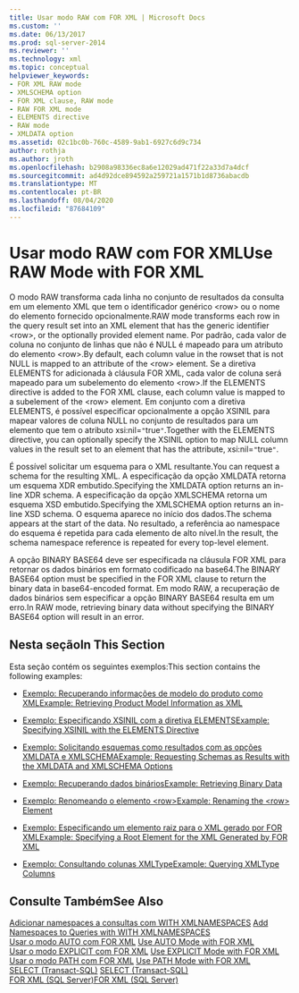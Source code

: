 ```yaml
---
title: Usar modo RAW com FOR XML | Microsoft Docs
ms.custom: ''
ms.date: 06/13/2017
ms.prod: sql-server-2014
ms.reviewer: ''
ms.technology: xml
ms.topic: conceptual
helpviewer_keywords:
- FOR XML RAW mode
- XMLSCHEMA option
- FOR XML clause, RAW mode
- RAW FOR XML mode
- ELEMENTS directive
- RAW mode
- XMLDATA option
ms.assetid: 02c1bc0b-760c-4589-9ab1-6927c6d9c734
author: rothja
ms.author: jroth
ms.openlocfilehash: b2908a98336ec8a6e12029ad471f22a33d7a4dcf
ms.sourcegitcommit: ad4d92dce894592a259721a1571b1d8736abacdb
ms.translationtype: MT
ms.contentlocale: pt-BR
ms.lasthandoff: 08/04/2020
ms.locfileid: "87684109"
---
```

# <a name="use-raw-mode-with-for-xml"></a><span data-ttu-id="30a14-102">Usar modo RAW com FOR XML</span><span class="sxs-lookup"><span data-stu-id="30a14-102">Use RAW Mode with FOR XML</span></span>
  <span data-ttu-id="30a14-103">O modo RAW transforma cada linha no conjunto de resultados da consulta em um elemento XML que tem o identificador genérico \<row> ou o nome do elemento fornecido opcionalmente.</span><span class="sxs-lookup"><span data-stu-id="30a14-103">RAW mode transforms each row in the query result set into an XML element that has the generic identifier \<row>, or the optionally provided element name.</span></span> <span data-ttu-id="30a14-104">Por padrão, cada valor de coluna no conjunto de linhas que não é NULL é mapeado para um atributo do elemento \<row>.</span><span class="sxs-lookup"><span data-stu-id="30a14-104">By default, each column value in the rowset that is not NULL is mapped to an attribute of the \<row> element.</span></span> <span data-ttu-id="30a14-105">Se a diretiva ELEMENTS for adicionada à cláusula FOR XML, cada valor de coluna será mapeado para um subelemento do elemento \<row>.</span><span class="sxs-lookup"><span data-stu-id="30a14-105">If the ELEMENTS directive is added to the FOR XML clause, each column value is mapped to a subelement of the \<row> element.</span></span> <span data-ttu-id="30a14-106">Em conjunto com a diretiva ELEMENTS, é possível especificar opcionalmente a opção XSINIL para mapear valores de coluna NULL no conjunto de resultados para um elemento que tem o atributo xsi:nil=`"`true`"`.</span><span class="sxs-lookup"><span data-stu-id="30a14-106">Together with the ELEMENTS directive, you can optionally specify the XSINIL option to map NULL column values in the result set to an element that has the attribute, xsi:nil=`"`true`"`.</span></span>  
  
 <span data-ttu-id="30a14-107">É possível solicitar um esquema para o XML resultante.</span><span class="sxs-lookup"><span data-stu-id="30a14-107">You can request a schema for the resulting XML.</span></span> <span data-ttu-id="30a14-108">A especificação da opção XMLDATA retorna um esquema XDR embutido.</span><span class="sxs-lookup"><span data-stu-id="30a14-108">Specifying the XMLDATA option returns an in-line XDR schema.</span></span> <span data-ttu-id="30a14-109">A especificação da opção XMLSCHEMA retorna um esquema XSD embutido.</span><span class="sxs-lookup"><span data-stu-id="30a14-109">Specifying the XMLSCHEMA option returns an in-line XSD schema.</span></span> <span data-ttu-id="30a14-110">O esquema aparece no início dos dados.</span><span class="sxs-lookup"><span data-stu-id="30a14-110">The schema appears at the start of the data.</span></span> <span data-ttu-id="30a14-111">No resultado, a referência ao namespace do esquema é repetida para cada elemento de alto nível.</span><span class="sxs-lookup"><span data-stu-id="30a14-111">In the result, the schema namespace reference is repeated for every top-level element.</span></span>  
  
 <span data-ttu-id="30a14-112">A opção BINARY BASE64 deve ser especificada na cláusula FOR XML para retornar os dados binários em formato codificado na base64.</span><span class="sxs-lookup"><span data-stu-id="30a14-112">The BINARY BASE64 option must be specified in the FOR XML clause to return the binary data in base64-encoded format.</span></span> <span data-ttu-id="30a14-113">Em modo RAW, a recuperação de dados binários sem especificar a opção BINARY BASE64 resulta em um erro.</span><span class="sxs-lookup"><span data-stu-id="30a14-113">In RAW mode, retrieving binary data without specifying the BINARY BASE64 option will result in an error.</span></span>  
  
## <a name="in-this-section"></a><span data-ttu-id="30a14-114">Nesta seção</span><span class="sxs-lookup"><span data-stu-id="30a14-114">In This Section</span></span>  
 <span data-ttu-id="30a14-115">Esta seção contém os seguintes exemplos:</span><span class="sxs-lookup"><span data-stu-id="30a14-115">This section contains the following examples:</span></span>  
  
-   [<span data-ttu-id="30a14-116">Exemplo: Recuperando informações de modelo do produto como XML</span><span class="sxs-lookup"><span data-stu-id="30a14-116">Example: Retrieving Product Model Information as XML</span></span>](example-retrieving-product-model-information-as-xml.md)  
  
-   [<span data-ttu-id="30a14-117">Exemplo: Especificando XSINIL com a diretiva ELEMENTS</span><span class="sxs-lookup"><span data-stu-id="30a14-117">Example: Specifying XSINIL with the ELEMENTS Directive</span></span>](example-specifying-xsinil-with-the-elements-directive.md)  
  
-   [<span data-ttu-id="30a14-118">Exemplo: Solicitando esquemas como resultados com as opções XMLDATA e XMLSCHEMA</span><span class="sxs-lookup"><span data-stu-id="30a14-118">Example: Requesting Schemas as Results with the XMLDATA and XMLSCHEMA Options</span></span>](example-requesting-schemas-as-results-with-the-xmldata-and-xmlschema-options.md)  
  
-   [<span data-ttu-id="30a14-119">Exemplo: Recuperando dados binários</span><span class="sxs-lookup"><span data-stu-id="30a14-119">Example: Retrieving Binary Data</span></span>](example-retrieving-binary-data.md)  
  
-   [<span data-ttu-id="30a14-120">Exemplo: Renomeando o elemento &#60;row&#62;</span><span class="sxs-lookup"><span data-stu-id="30a14-120">Example: Renaming the &#60;row&#62; Element</span></span>](example-renaming-the-row-element.md)  
  
-   [<span data-ttu-id="30a14-121">Exemplo: Especificando um elemento raiz para o XML gerado por FOR XML</span><span class="sxs-lookup"><span data-stu-id="30a14-121">Example: Specifying a Root Element for the XML Generated by FOR XML</span></span>](example-specifying-a-root-element-for-the-xml-generated-by-for-xml.md)  
  
-   [<span data-ttu-id="30a14-122">Exemplo: Consultando colunas XMLType</span><span class="sxs-lookup"><span data-stu-id="30a14-122">Example: Querying XMLType Columns</span></span>](example-querying-xmltype-columns.md)  
  
## <a name="see-also"></a><span data-ttu-id="30a14-123">Consulte Também</span><span class="sxs-lookup"><span data-stu-id="30a14-123">See Also</span></span>  
 <span data-ttu-id="30a14-124">[Adicionar namespaces a consultas com WITH XMLNAMESPACES](add-namespaces-to-queries-with-with-xmlnamespaces.md) </span><span class="sxs-lookup"><span data-stu-id="30a14-124">[Add Namespaces to Queries with WITH XMLNAMESPACES](add-namespaces-to-queries-with-with-xmlnamespaces.md) </span></span>  
 <span data-ttu-id="30a14-125">[Usar o modo AUTO com FOR XML](use-auto-mode-with-for-xml.md) </span><span class="sxs-lookup"><span data-stu-id="30a14-125">[Use AUTO Mode with FOR XML](use-auto-mode-with-for-xml.md) </span></span>  
 <span data-ttu-id="30a14-126">[Usar o modo EXPLICIT com FOR XML](use-explicit-mode-with-for-xml.md) </span><span class="sxs-lookup"><span data-stu-id="30a14-126">[Use EXPLICIT Mode with FOR XML](use-explicit-mode-with-for-xml.md) </span></span>  
 <span data-ttu-id="30a14-127">[Usar o modo PATH com FOR XML](use-path-mode-with-for-xml.md) </span><span class="sxs-lookup"><span data-stu-id="30a14-127">[Use PATH Mode with FOR XML](use-path-mode-with-for-xml.md) </span></span>  
 <span data-ttu-id="30a14-128">[SELECT &#40;Transact-SQL&#41;](/sql/t-sql/queries/select-transact-sql) </span><span class="sxs-lookup"><span data-stu-id="30a14-128">[SELECT &#40;Transact-SQL&#41;](/sql/t-sql/queries/select-transact-sql) </span></span>  
 [<span data-ttu-id="30a14-129">FOR XML &#40;SQL Server&#41;</span><span class="sxs-lookup"><span data-stu-id="30a14-129">FOR XML &#40;SQL Server&#41;</span></span>](../xml/for-xml-sql-server.md)  
  
  
